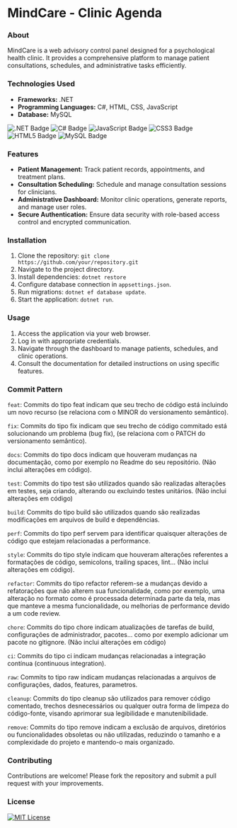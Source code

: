 # MindCare - Clinic Agenda
### About
MindCare is a web advisory control panel designed for a psychological health clinic. It provides a comprehensive platform to manage patient consultations, schedules, and administrative tasks efficiently.

### Technologies Used
- **Frameworks:** .NET
- **Programming Languages:** C#, HTML, CSS, JavaScript
- **Database:** MySQL

![.NET Badge](https://img.shields.io/badge/.NET-512BD4?logo=dotnet&logoColor=fff&style=flat)
![C# Badge](https://img.shields.io/badge/C%23-512BD4?logo=csharp&logoColor=fff&style=flat)
![JavaScript Badge](https://img.shields.io/badge/JavaScript-F7DF1E?logo=javascript&logoColor=000&style=flat)
![CSS3 Badge](https://img.shields.io/badge/CSS3-1572B6?logo=css3&logoColor=fff&style=flat)
![HTML5 Badge](https://img.shields.io/badge/HTML5-E34F26?logo=html5&logoColor=fff&style=flat)
![MySQL Badge](https://img.shields.io/badge/MySQL-4479A1?logo=mysql&logoColor=fff&style=flat)

### Features
- **Patient Management:** Track patient records, appointments, and treatment plans.
- **Consultation Scheduling:** Schedule and manage consultation sessions for clinicians.
- **Administrative Dashboard:** Monitor clinic operations, generate reports, and manage user roles.
- **Secure Authentication:** Ensure data security with role-based access control and encrypted communication.
### Installation
1. Clone the repository: `git clone https://github.com/your/repository.git`
2. Navigate to the project directory.
3. Install dependencies: `dotnet restore`
4. Configure database connection in `appsettings.json`.
5. Run migrations: `dotnet ef database update`.
6. Start the application: `dotnet run`.
### Usage
1. Access the application via your web browser.
2. Log in with appropriate credentials.
3. Navigate through the dashboard to manage patients, schedules, and clinic operations.
4. Consult the documentation for detailed instructions on using specific features.
### Commit Pattern
`feat`: Commits do tipo feat indicam que seu trecho de código está incluindo um novo recurso (se relaciona com o MINOR do versionamento semântico).

`fix`: Commits do tipo fix indicam que seu trecho de código commitado está solucionando um problema (bug fix), (se relaciona com o PATCH do versionamento semântico).

`docs`: Commits do tipo docs indicam que houveram mudanças na documentação, como por exemplo no Readme do seu repositório. (Não inclui alterações em código).

`test`: Commits do tipo test são utilizados quando são realizadas alterações em testes, seja criando, alterando ou excluindo testes unitários. (Não inclui alterações em código)

`build`: Commits do tipo build são utilizados quando são realizadas modificações em arquivos de build e dependências.

`perf`: Commits do tipo perf servem para identificar quaisquer alterações de código que estejam relacionadas a performance.

`style`: Commits do tipo style indicam que houveram alterações referentes a formatações de código, semicolons, trailing spaces, lint... (Não inclui alterações em código).

`refactor`: Commits do tipo refactor referem-se a mudanças devido a refatorações que não alterem sua funcionalidade, como por exemplo, uma alteração no formato como é processada determinada parte da tela, mas que manteve a mesma funcionalidade, ou melhorias de performance devido a um code review.

`chore`: Commits do tipo chore indicam atualizações de tarefas de build, configurações de administrador, pacotes... como por exemplo adicionar um pacote no gitignore. (Não inclui alterações em código)

`ci`: Commits do tipo ci indicam mudanças relacionadas a integração contínua (continuous integration).

`raw`: Commits to tipo raw indicam mudanças relacionadas a arquivos de configurações, dados, features, parametros.

`cleanup`: Commits do tipo cleanup são utilizados para remover código comentado, trechos desnecessários ou qualquer outra forma de limpeza do código-fonte, visando aprimorar sua legibilidade e manutenibilidade.

`remove`: Commits do tipo remove indicam a exclusão de arquivos, diretórios ou funcionalidades obsoletas ou não utilizadas, reduzindo o tamanho e a complexidade do projeto e mantendo-o mais organizado.
### Contributing
Contributions are welcome! Please fork the repository and submit a pull request with your improvements.

### License
[![MIT License](https://img.shields.io/badge/License-MIT-green.svg)](https://choosealicense.com/licenses/mit/)
